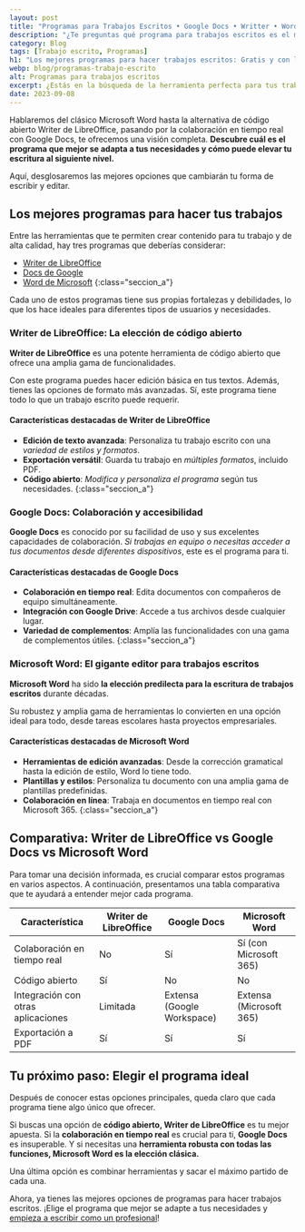 ```yaml
---
layout: post
title: "Programas para Trabajos Escritos • Google Docs • Writter • Word"
description: "¿Te preguntas qué programa para trabajos escritos es el mejor para ti? Comparamos las mejores opciones. ¡Descúbrelo aquí!"
category: Blog
tags: [Trabajo escrito, Programas]
h1: "Los mejores programas para hacer trabajos escritos: Gratis y con licencia"
webp: blog/programas-trabajo-escrito
alt: Programas para trabajos escritos
excerpt: ¿Estás en la búsqueda de la herramienta perfecta para tus trabajos escritos? ¡Estás en el lugar correcto!
date: 2023-09-08
---
```

Hablaremos del clásico Microsoft Word hasta la alternativa de código abierto Writer de LibreOffice, pasando por la colaboración en tiempo real con Google Docs, te ofrecemos una visión completa. **Descubre cuál es el programa que mejor se adapta a tus necesidades y cómo puede elevar tu escritura al siguiente nivel.**

Aquí, desglosaremos las mejores opciones que cambiarán tu forma de escribir y editar.

## Los mejores programas para hacer tus trabajos

Entre las herramientas que te permiten crear contenido para tu trabajo y de alta calidad, hay tres programas que deberías considerar:

* [Writer de LibreOffice](#writer-de-libreoffice-la-elección-de-código-abierto)
* [Docs de Google](#google-docs-colaboración-y-accesibilidad)
* [Word de Microsoft](#microsoft-word-el-gigante-de-la-escritura-digital)
{:class="seccion_a"}

Cada uno de estos programas tiene sus propias fortalezas y debilidades, lo que los hace ideales para diferentes tipos de usuarios y necesidades.

### Writer de LibreOffice: La elección de código abierto

**Writer de LibreOffice** es una potente herramienta de código abierto que ofrece una amplia gama de funcionalidades.

Con este programa puedes hacer edición básica en tus textos. Además, tienes las opciones de formato más avanzadas. Sí, este programa tiene todo lo que un trabajo escrito puede requerir.

#### Características destacadas de Writer de LibreOffice

* **Edición de texto avanzada**: Personaliza tu trabajo escrito con una *variedad de estilos y formatos*.
* **Exportación versátil**: Guarda tu trabajo en *múltiples formatos*, incluido PDF.
* **Código abierto**: *Modifica y personaliza el programa* según tus necesidades.
{:class="seccion_a"}

### Google Docs: Colaboración y accesibilidad

**Google Docs** es conocido por su facilidad de uso y sus excelentes capacidades de colaboración. *Si trabajas en equipo o necesitas acceder a tus documentos desde diferentes dispositivos*, este es el programa para ti.

#### Características destacadas de Google Docs

* **Colaboración en tiempo real**: Edita documentos con compañeros de equipo simultáneamente.
* **Integración con Google Drive**: Accede a tus archivos desde cualquier lugar.
* **Variedad de complementos**: Amplía las funcionalidades con una gama de complementos útiles.
{:class="seccion_a"}

### Microsoft Word: El gigante editor para trabajos escritos

**Microsoft Word** ha sido **la elección predilecta para la escritura de trabajos escritos** durante décadas.

Su robustez y amplia gama de herramientas lo convierten en una opción ideal para todo, desde tareas escolares hasta proyectos empresariales.

#### Características destacadas de Microsoft Word

* **Herramientas de edición avanzadas**: Desde la corrección gramatical hasta la edición de estilo, Word lo tiene todo.
* **Plantillas y estilos**: Personaliza tu documento con una amplia gama de plantillas predefinidas.
* **Colaboración en línea**: Trabaja en documentos en tiempo real con Microsoft 365.
{:class="seccion_a"}

## Comparativa: Writer de LibreOffice vs Google Docs vs Microsoft Word

Para tomar una decisión informada, es crucial comparar estos programas en varios aspectos. A continuación, presentamos una tabla comparativa que te ayudará a entender mejor cada programa.

| Característica | Writer de LibreOffice | Google Docs | Microsoft Word |
|----------------|-----------------------|-------------|----------------|
| Colaboración en tiempo real | No | Sí | Sí (con Microsoft 365) |
| Código abierto | Sí | No | No |
| Integración con otras aplicaciones | Limitada | Extensa (Google Workspace) | Extensa (Microsoft 365) |
| Exportación a PDF | Sí | Sí | Sí |

## Tu próximo paso: Elegir el programa ideal

Después de conocer estas opciones principales, queda claro que cada programa tiene algo único que ofrecer.

Si buscas una opción de **código abierto, Writer de LibreOffice** es tu mejor apuesta. Si la **colaboración en tiempo real** es crucial para ti, **Google Docs** es insuperable. Y si necesitas una **herramienta robusta con todas las funciones, Microsoft Word es la elección clásica.**

Una última opción es combinar herramientas y sacar el máximo partido de cada una.

Ahora, ya tienes las mejores opciones de programas para hacer trabajos escritos. ¡Elige el programa que mejor se adapte a tus necesidades y [empieza a escribir como un profesional]({{'cursos-de-trabajos-escritos'|relative_url}})!
